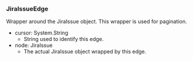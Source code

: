 ### JiraIssueEdge
Wrapper around the JiraIssue object. This wrapper is used for pagination.

- cursor: System.String
  - String used to identify this edge.
- node: JiraIssue
  - The actual JiraIssue object wrapped by this edge.
